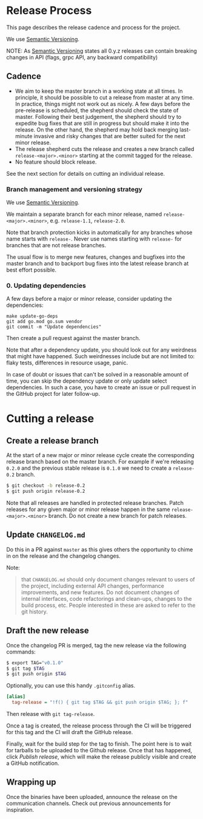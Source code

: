 # Release Process

This page describes the release cadence and process for the project.

We use [Semantic Versioning](http://semver.org/).

NOTE: As [Semantic Versioning](http://semver.org/spec/v2.0.0.html) states all 0.y.z releases can contain breaking changes in API (flags, grpc API, any backward compatibility)

## Cadence

* We aim to keep the master branch in a working state at all times. In principle, it should be possible to cut a release from master at any time. In practice, things might not work out as nicely. A few days before the pre-release is scheduled, the shepherd should check the state of master. Following their best judgement, the shepherd should try to expedite bug fixes that are still in progress but should make it into the release. On the other hand, the shepherd may hold back merging last-minute invasive and risky changes that are better suited for the next minor release.
* The release shepherd cuts the release and creates a new branch called  `release-<major>.<minor>` starting at the commit tagged for the release.
* No feature should block release.

See the next section for details on cutting an individual release.

### Branch management and versioning strategy

We use [Semantic Versioning](https://semver.org/).

We maintain a separate branch for each minor release, named `release-<major>.<minor>`, e.g. `release-1.1`, `release-2.0`.

Note that branch protection kicks in automatically for any branches whose name starts with `release-`. Never use names starting with `release-` for branches that are not release branches.

The usual flow is to merge new features, changes and bugfixes into the master branch and to backport bug fixes into the latest release branch at best effort possible.


### 0. Updating dependencies

A few days before a major or minor release, consider updating the dependencies:

```
make update-go-deps
git add go.mod go.sum vendor
git commit -m "Update dependencies"
```

Then create a pull request against the master branch.

Note that after a dependency update, you should look out for any weirdness that
might have happened. Such weirdnesses include but are not limited to: flaky
tests, differences in resource usage, panic.

In case of doubt or issues that can't be solved in a reasonable amount of time,
you can skip the dependency update or only update select dependencies. In such a
case, you have to create an issue or pull request in the GitHub project for
later follow-up.

# Cutting a release

## Create a release branch

At the start of a new major or minor release cycle create the corresponding release branch based on the master branch. For example if we're releasing `0.2.0` and the previous stable release is `0.1.0` we need to create a `release-0.2` branch.

```bash
$ git checkout -b release-0.2
$ git push origin release-0.2
```

Note that all releases are handled in protected release branches. Patch releases for any given major or minor release happen in the same `release-<major>.<minor>` branch. Do not create a new branch for patch releases.

## Update `CHANGELOG.md`
Do this in a PR against `master` as this gives others the opportunity to chime in on the release and the changelog changes.

Note:
> that `CHANGELOG.md` should only document changes relevant to users of the project, including external API changes, performance improvements, and new features. Do not document changes of internal interfaces, code refactorings and clean-ups, changes to the build process, etc. People interested in these are asked to refer to the git history.

## Draft the new release

Once the changelog PR is merged, tag the new release via the following commands:

```bash
$ export TAG="v0.1.0"
$ git tag $TAG
$ git push origin $TAG
```

Optionally, you can use this handy `.gitconfig` alias.

```ini
[alias]
  tag-release = "!f() { git tag $TAG && git push origin $TAG; }; f"
```

Then release with `git tag-release`.

Once a tag is created, the release process through the CI will be triggered for this tag and the CI will draft the GitHub release.

Finally, wait for the build step for the tag to finish. The point here is to wait for tarballs to be uploaded to the Github release. Once that has happened, click _Publish release_, which will make the release publicly visible and create a GitHub notification.

## Wrapping up

Once the binaries have been uploaded, announce the release on the communication channels. Check out previous announcements for inspiration.
